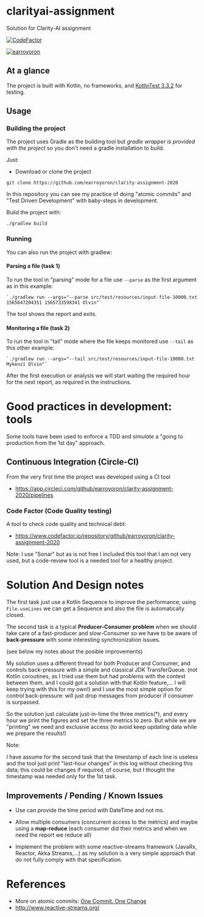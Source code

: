 # clarityai-assignment
Solution for Clarity-AI assignment

[![CodeFactor](https://www.codefactor.io/repository/github/earroyoron/clarity-assignment-2020/badge/master)](https://www.codefactor.io/repository/github/earroyoron/clarity-assignment-2020/overview/master)

[![earroyoron](https://circleci.com/gh/earroyoron/clarity-assignment-2020.svg?style=svg)](https://circleci.com/gh/earroyoron/clarity-assignment-2020)

## At a glance

The project is built with Kotlin, no frameworks, 
and [KotlinTest 3.3.2](https://github.com/kotest/kotest/blob/master/doc/reference.md) 
for testing.

## Usage

### Building the project

The project uses Gradle as the building tool
but _gradle wrapper is provided with the project_
so you don't need a gradle installation to build.

Just:

- Download or clone the project

`git clone https://github.com/earroyoron/clarity-assignment-2020`

In this repository you can see 
my practice of doing "atomic commits"
and "Test Driven Development" with baby-steps
in development.

Build the project with: 

`./gradlew build`

### Running

You can also run the project with gradlew: 

#### Parsing a file (task 1)

To run the tool in "parsing" mode for a file use `--parse` as the first argument as in this example:

    `./gradlew run --args="--parse src/test/resources/input-file-10000.txt 1565647204351 1565733598341 Olvin"`

The tool shows the report and exits.

#### Monitoring a file (task 2)

To run the tool in "tail" mode where the file keeps monitored use `--tail` as this other example:

    `./gradlew run --args="--tail src/test/resources/input-file-10000.txt Mykenzi Olvin"`

After the first execution or analysis we will
start waiting the required hour for the next report, 
as required in the instructions.

# Good practices in development: tools 

Some tools have been used to enforce a TDD and _simulate_ a
"going to production from the 1st day" approach.

## Continuous Integration (Circle-CI)

From the very first time the project was developed using a CI tool 

- https://app.circleci.com/github/earroyoron/clarity-assignment-2020/pipelines

### Code Factor (Code Quality testing)

A tool to check code quality and technical debt:

- https://www.codefactor.io/repository/github/earroyoron/clarity-assignment-2020

Note: I use "Sonar" but as is not free I included this tool 
that I am not very used, but a code-review tool is a needed tool for a healthy project.

# Solution And Design notes

The first task just use a Kotlin Sequence to improve the
performance; using `File.useLines` we can get
a Sequence and also the file is automatically closed.

The second task is a typical **Producer-Consumer problem**
when we should take care of a fast-producer and slow-Consumer
so we have to be aware of **back-pressure** with
some interesting synchronization issues.

(see below my notes about the posible improvements)

My solution uses a different thread for both
Producer and Consumer, and controls back-pressure
with a simple and classical JDK TransferQueue.
(not Kotlin coroutines, as I tried use them but had problems
with the context between them, and I could got a
solution with that Kotlin feature,...
I will keep trying with this for my own!)
and I use the most simple option for control
back-pressure: will just drop messages from producer 
if consumer is surpassed. 

So the solution just calculate just-in-time
the three metrics(*), and every hour we print
the figures and set the three metrics to zero.
But while we are "printing" we need and exclusive
access (to avoid keep updating data while we prepare
the results!)

Note:

I have assume for the second task that
the timestamp of each line is useless and the
tool just print "last-hour changes" in this log
without checking this data; this could be changes
if required, of course, but I thought the timestamp
was needed only for the 1st task.

## Improvements / Pending / Known Issues

 - Use can provide the time period with DateTime and not ms.
 
 - Allow multiple consumers (concurrent access to the metrics)
 and maybe using a **map-reduce** (each consumer did their metrics and
 when we need the report we reduce all)
 
 - Implement the problem with some reactive-streams framework
 (JavaRx, Reactor, Akka Streams,...) as my solution is a very 
 simple approach that do not fully comply with that specification.
 
# References 

- More on atomic commits: [One Commit. One Change](https://medium.com/@fagnerbrack/one-commit-one-change-3d10b10cebbf)
- http://www.reactive-streams.org/



